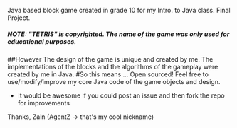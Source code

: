 Java based block game created in grade 10 for my Intro. to Java class. Final Project.
##### NOTE: "TETRIS" is copyrighted. The name of the game was only used for educational purposes.

##However
The design of the game is unique and created by me. The implementations of the blocks and the algorithms of the gameplay were created by me in Java.
#So this means ... Open sourced!
Feel free to use/modify/improve my core Java code of the game objects and design.
- It would be awesome if you could post an issue and then fork the repo for improvements


Thanks, Zain
(AgentZ -> that's my cool nickname)
